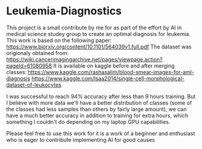 # Leukemia-Diagnostics
This project is a small contribute by me for as part of the effort by AI in medical science studey group to create an optimal diagnosis for leukemia.
This work is based on the following paper: https://www.biorxiv.org/content/10.1101/564039v1.full.pdf
The dataset was origionaly obtained from: https://wiki.cancerimagingarchive.net/pages/viewpage.action?pageId=61080958
It is available on kaggle before and after merging classes: 
https://www.kaggle.com/rashasalim/blood-smear-images-for-aml-diagnosis 
https://www.kaggle.com/lsaa2014/single-cell-morphological-dataset-of-leukocytes

I was successful to reach 94% accuracy after less than 9 hours training. But I believe with more data we'll have a better distribution of classes (some of the classes had less samples than others by fairly large amount), we can have a much better accuracy in addition to training for extra hours, which something I couldn't do depending on my laptop GPU capabilities.

Please feel free to use this work for it is a work of a beginner and enthusiast who is eager to  contribute implementing AI for good causes
